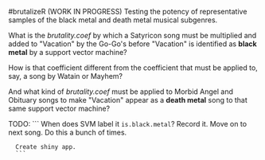 #brutalizeR (WORK IN PROGRESS)
Testing the potency of representative samples of the black metal and death metal musical subgenres.

What is the *brutality.coef* by which a Satyricon song must be multiplied and added to "Vacation" by the Go-Go's before "Vacation" is identified as **black metal** by a support vector machine?

How is that coefficient different from the coefficient that must be applied to, say, a song by Watain or Mayhem?

And what kind of *brutality.coef* must be applied to Morbid Angel and Obituary songs to make "Vacation" appear as a **death metal** song to that same support vector machine?

TODO: 
      ```
      When does SVM label it `is.black.metal`?
      Record it.
      Move on to next song.
      Do this a bunch of times.

      Create shiny app.
      ```
